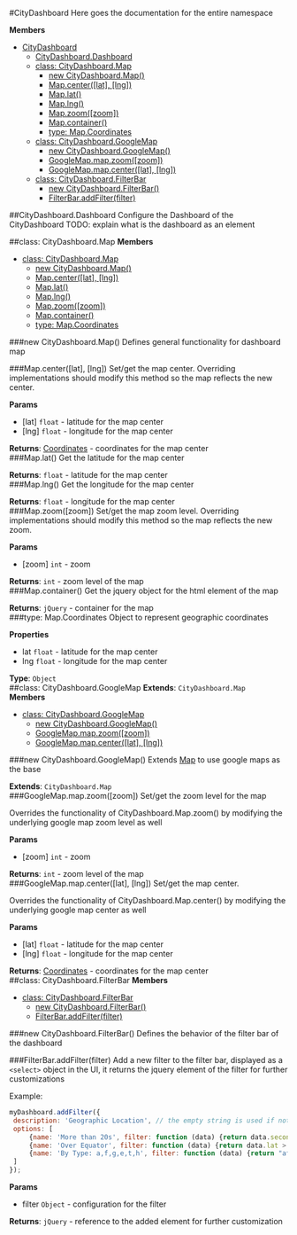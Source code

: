 <a name="CityDashboard"></a>
#CityDashboard
Here goes the documentation for the entire namespace

**Members**

* [CityDashboard](#CityDashboard)
  * [CityDashboard.Dashboard](#CityDashboard.Dashboard)
  * [class: CityDashboard.Map](#CityDashboard.Map)
    * [new CityDashboard.Map()](#new_CityDashboard.Map)
    * [Map.center([lat], [lng])](#CityDashboard.Map.center)
    * [Map.lat()](#CityDashboard.Map.lat)
    * [Map.lng()](#CityDashboard.Map.lng)
    * [Map.zoom([zoom])](#CityDashboard.Map.zoom)
    * [Map.container()](#CityDashboard.Map.container)
    * [type: Map.Coordinates](#CityDashboard.Map.Coordinates)
  * [class: CityDashboard.GoogleMap](#CityDashboard.GoogleMap)
    * [new CityDashboard.GoogleMap()](#new_CityDashboard.GoogleMap)
    * [GoogleMap.map.zoom([zoom])](#CityDashboard.GoogleMap.map.zoom)
    * [GoogleMap.map.center([lat], [lng])](#CityDashboard.GoogleMap.map.center)
  * [class: CityDashboard.FilterBar](#CityDashboard.FilterBar)
    * [new CityDashboard.FilterBar()](#new_CityDashboard.FilterBar)
    * [FilterBar.addFilter(filter)](#CityDashboard.FilterBar.addFilter)

<a name="CityDashboard.Dashboard"></a>
##CityDashboard.Dashboard
Configure the Dashboard of the CityDashboard
TODO: explain what is the dashboard as an element

<a name="CityDashboard.Map"></a>
##class: CityDashboard.Map
**Members**

* [class: CityDashboard.Map](#CityDashboard.Map)
  * [new CityDashboard.Map()](#new_CityDashboard.Map)
  * [Map.center([lat], [lng])](#CityDashboard.Map.center)
  * [Map.lat()](#CityDashboard.Map.lat)
  * [Map.lng()](#CityDashboard.Map.lng)
  * [Map.zoom([zoom])](#CityDashboard.Map.zoom)
  * [Map.container()](#CityDashboard.Map.container)
  * [type: Map.Coordinates](#CityDashboard.Map.Coordinates)

<a name="new_CityDashboard.Map"></a>
###new CityDashboard.Map()
Defines general functionality for dashboard map

<a name="CityDashboard.Map.center"></a>
###Map.center([lat], [lng])
Set/get the map center.
Overriding implementations should modify this method so the
map reflects the new center.

**Params**

- \[lat\] `float` - latitude for the map center  
- \[lng\] `float` - longitude for the map center  

**Returns**: [Coordinates](#CityDashboard.Map.Coordinates) - coordinates for the map center  
<a name="CityDashboard.Map.lat"></a>
###Map.lat()
Get the latitude for the map center

**Returns**: `float` - latitude for the map center  
<a name="CityDashboard.Map.lng"></a>
###Map.lng()
Get the longitude for the map center

**Returns**: `float` - longitude for the map center  
<a name="CityDashboard.Map.zoom"></a>
###Map.zoom([zoom])
Set/get the map zoom level.
Overriding implementations should modify this method so the
map reflects the new zoom.

**Params**

- \[zoom\] `int` - zoom  

**Returns**: `int` - zoom level of the map  
<a name="CityDashboard.Map.container"></a>
###Map.container()
Get the jquery object for the html element of the map

**Returns**: `jQuery` - container for the map  
<a name="CityDashboard.Map.Coordinates"></a>
###type: Map.Coordinates
Object to represent geographic coordinates

**Properties**

- lat `float` - latitude for the map center  
- lng `float` - longitude for the map center  

**Type**: `Object`  
<a name="CityDashboard.GoogleMap"></a>
##class: CityDashboard.GoogleMap
**Extends**: `CityDashboard.Map`  
**Members**

* [class: CityDashboard.GoogleMap](#CityDashboard.GoogleMap)
  * [new CityDashboard.GoogleMap()](#new_CityDashboard.GoogleMap)
  * [GoogleMap.map.zoom([zoom])](#CityDashboard.GoogleMap.map.zoom)
  * [GoogleMap.map.center([lat], [lng])](#CityDashboard.GoogleMap.map.center)

<a name="new_CityDashboard.GoogleMap"></a>
###new CityDashboard.GoogleMap()
Extends [Map](#CityDashboard.Map) to use google maps as the
base

**Extends**: `CityDashboard.Map`  
<a name="CityDashboard.GoogleMap.map.zoom"></a>
###GoogleMap.map.zoom([zoom])
Set/get the zoom level for the map

Overrides the functionality of CityDashboard.Map.zoom() by modifying
the underlying google map zoom level as well

**Params**

- \[zoom\] `int` - zoom  

**Returns**: `int` - zoom level of the map  
<a name="CityDashboard.GoogleMap.map.center"></a>
###GoogleMap.map.center([lat], [lng])
Set/get the map center.

Overrides the functionality of CityDashboard.Map.center() by modifying
the underlying google map center as well

**Params**

- \[lat\] `float` - latitude for the map center  
- \[lng\] `float` - longitude for the map center  

**Returns**: [Coordinates](#CityDashboard.Map.Coordinates) - coordinates for the map center  
<a name="CityDashboard.FilterBar"></a>
##class: CityDashboard.FilterBar
**Members**

* [class: CityDashboard.FilterBar](#CityDashboard.FilterBar)
  * [new CityDashboard.FilterBar()](#new_CityDashboard.FilterBar)
  * [FilterBar.addFilter(filter)](#CityDashboard.FilterBar.addFilter)

<a name="new_CityDashboard.FilterBar"></a>
###new CityDashboard.FilterBar()
Defines the behavior of the filter bar of the dashboard

<a name="CityDashboard.FilterBar.addFilter"></a>
###FilterBar.addFilter(filter)
Add a new filter to the filter bar, displayed as a `<select>` object in the UI, it returns the jquery element
of the filter for further customizations

Example:
```javascript
myDashboard.addFilter({
 description: 'Geographic Location', // the empty string is used if not provided
 options: [
     {name: 'More than 20s', filter: function (data) {return data.seconds > 20;}},
     {name: 'Over Equator', filter: function (data) {return data.lat > 0;}},
     {name: 'By Type: a,f,g,e,t,h', filter: function (data) {return "afgeth".indexOf(data['event type'])> 0;}}
 ]
});
```

**Params**

- filter `Object` - configuration for the filter  

**Returns**: `jQuery` - reference to the added element for further customization  
